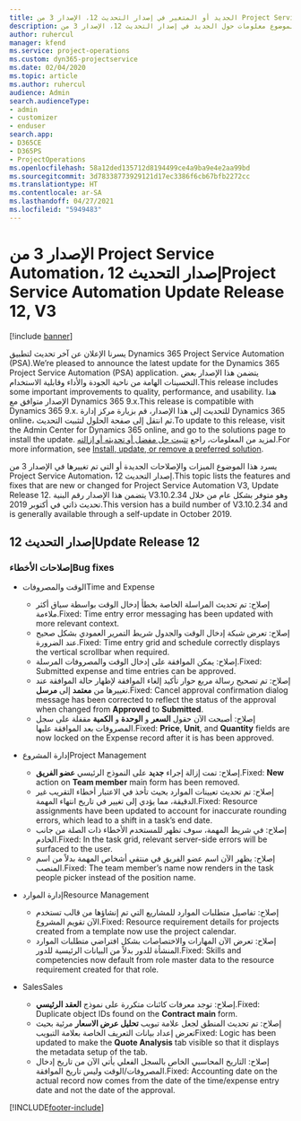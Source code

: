 ```yaml
---
title: الجديد أو المتغير في إصدار التحديث 12، الإصدار 3 من Project Service Automation
description: يقدم هذا الموضوع معلومات حول الجديد في إصدار التحديث 12، الإصدار 3 من Project Service Automation.
author: ruhercul
manager: kfend
ms.service: project-operations
ms.custom: dyn365-projectservice
ms.date: 02/04/2020
ms.topic: article
ms.author: ruhercul
audience: Admin
search.audienceType:
- admin
- customizer
- enduser
search.app:
- D365CE
- D365PS
- ProjectOperations
ms.openlocfilehash: 58a12ded135712d8194499ce4a9ba9e4e2aa99bd
ms.sourcegitcommit: 3d78338773929121d17ec3386f6cb67bfb2272cc
ms.translationtype: HT
ms.contentlocale: ar-SA
ms.lasthandoff: 04/27/2021
ms.locfileid: "5949483"
---
```

# <a name="project-service-automation-update-release-12-v3"></a><span data-ttu-id="340fd-103">الإصدار 3 من Project Service Automation، إصدار التحديث 12</span><span class="sxs-lookup"><span data-stu-id="340fd-103">Project Service Automation Update Release 12, V3</span></span>

[!include [banner](../includes/psa-now-project-operations.md)]

<span data-ttu-id="340fd-104">يسرنا الإعلان عن آخر تحديث لتطبيق Dynamics 365 Project Service Automation (PSA).</span><span class="sxs-lookup"><span data-stu-id="340fd-104">We’re pleased to announce the latest update for the Dynamics 365 Project Service Automation (PSA) application.</span></span> <span data-ttu-id="340fd-105">يتضمن هذا الإصدار بعض التحسينات الهامة من ناحية الجودة والأداء وقابلية الاستخدام.</span><span class="sxs-lookup"><span data-stu-id="340fd-105">This release includes some important improvements to quality, performance, and usability.</span></span> <span data-ttu-id="340fd-106">هذا الإصدار متوافق مع Dynamics 365 9.x.</span><span class="sxs-lookup"><span data-stu-id="340fd-106">This release is compatible with Dynamics 365 9.x.</span></span> <span data-ttu-id="340fd-107">للتحديث إلى هذا الإصدار، قم بزيارة مركز إدارة Dynamics 365 online، ثم انتقل إلى صفحة الحلول لتثبيت التحديث.</span><span class="sxs-lookup"><span data-stu-id="340fd-107">To update to this release, visit the Admin Center for Dynamics 365 online, and go to the solutions page to install the update.</span></span> <span data-ttu-id="340fd-108">لمزيد من المعلومات، راجع [تثبيت حل مفضل أو تحديثه أو إزالته](/power-platform/admin/install-remove-preferred-solution).</span><span class="sxs-lookup"><span data-stu-id="340fd-108">For more information, see [Install, update, or remove a preferred solution](/power-platform/admin/install-remove-preferred-solution).</span></span>

<span data-ttu-id="340fd-109">يسرد هذا الموضوع الميزات والإصلاحات الجديدة أو التي تم تغييرها في الإصدار 3 من Project Service Automation، إصدار التحديث 12.</span><span class="sxs-lookup"><span data-stu-id="340fd-109">This topic lists the features and fixes that are new or changed for Project Service Automation V3, Update Release 12.</span></span> <span data-ttu-id="340fd-110">يتضمن هذا الإصدار رقم البنية V3.10.2.34 وهو متوفر بشكل عام من خلال تحديث ذاتي في أكتوبر 2019.</span><span class="sxs-lookup"><span data-stu-id="340fd-110">This version has a build number of V3.10.2.34 and is generally available through a self-update in October 2019.</span></span>

## <a name="update-release-12"></a><span data-ttu-id="340fd-111">إصدار التحديث 12</span><span class="sxs-lookup"><span data-stu-id="340fd-111">Update Release 12</span></span>

### <a name="bug-fixes"></a><span data-ttu-id="340fd-112">إصلاحات الأخطاء</span><span class="sxs-lookup"><span data-stu-id="340fd-112">Bug fixes</span></span>

- <span data-ttu-id="340fd-113">الوقت والمصروفات</span><span class="sxs-lookup"><span data-stu-id="340fd-113">Time and Expense</span></span>

    - <span data-ttu-id="340fd-114">إصلاح: تم تحديث المراسلة الخاصة بخطأ إدخال الوقت بواسطة سياق أكثر ملاءمة.</span><span class="sxs-lookup"><span data-stu-id="340fd-114">Fixed: Time entry error messaging has been updated with more relevant context.</span></span>
    - <span data-ttu-id="340fd-115">إصلاح: تعرض شبكة إدخال الوقت والجدول شريط التمرير العمودي بشكل صحيح عند الضرورة.</span><span class="sxs-lookup"><span data-stu-id="340fd-115">Fixed: Time entry grid and schedule correctly displays the vertical scrollbar when required.</span></span>
    - <span data-ttu-id="340fd-116">إصلاح: يمكن الموافقة على إدخال الوقت والمصروفات المرسلة.</span><span class="sxs-lookup"><span data-stu-id="340fd-116">Fixed: Submitted expense and time entries can be approved.</span></span>
    - <span data-ttu-id="340fd-117">إصلاح: تم تصحيح رسالة مربع حوار تأكيد إلغاء الموافقة لإظهار حالة الموافقة عند تغييرها من **معتمد‬‬** إلى **مرسل**.</span><span class="sxs-lookup"><span data-stu-id="340fd-117">Fixed: Cancel approval confirmation dialog message has been corrected to reflect the status of the approval when changed from **Approved** to **Submitted**.</span></span>
    - <span data-ttu-id="340fd-118">إصلاح: أصبحت الآن حقول **السعر** و **الوحدة** و **الكمية** مقفلة على سجل المصروفات بعد الموافقة عليها.</span><span class="sxs-lookup"><span data-stu-id="340fd-118">Fixed: **Price**, **Unit**, and **Quantity** fields are now locked on the Expense record after it is has been approved.</span></span>

- <span data-ttu-id="340fd-119">إدارة المشروع</span><span class="sxs-lookup"><span data-stu-id="340fd-119">Project Management</span></span>

    - <span data-ttu-id="340fd-120">إصلاح: تمت إزالة إجراء **جديد** على النموذج الرئيسي **عضو الفريق**.</span><span class="sxs-lookup"><span data-stu-id="340fd-120">Fixed: **New** action on **Team member** main form has been removed.</span></span>
    - <span data-ttu-id="340fd-121">إصلاح: تم تحديث تعيينات الموارد بحيث تأخذ في الاعتبار أخطاء التقريب غير الدقيقة، مما يؤدي إلى تغيير في تاريخ انتهاء المهمة.</span><span class="sxs-lookup"><span data-stu-id="340fd-121">Fixed: Resource assignments have been updated to account for inaccurate rounding errors, which lead to a shift in a task’s end date.</span></span>
    - <span data-ttu-id="340fd-122">إصلاح: في شريط المهمة، سوف تظهر للمستخدم الأخطاء ذات الصلة من جانب الخادم.</span><span class="sxs-lookup"><span data-stu-id="340fd-122">Fixed: In the task grid, relevant server-side errors will be surfaced to the user.</span></span>
    - <span data-ttu-id="340fd-123">إصلاح: يظهر الآن اسم عضو الفريق في منتقي أشخاص المهمة بدلاً من اسم المنصب.</span><span class="sxs-lookup"><span data-stu-id="340fd-123">Fixed: The team member’s name now renders in the task people picker instead of the position name.</span></span>

- <span data-ttu-id="340fd-124">إدارة الموارد</span><span class="sxs-lookup"><span data-stu-id="340fd-124">Resource Management</span></span>

    - <span data-ttu-id="340fd-125">إصلاح: تفاصيل متطلبات الموارد للمشاريع التي تم إنشاؤها من قالب تستخدم الآن تقويم المشروع.</span><span class="sxs-lookup"><span data-stu-id="340fd-125">Fixed: Resource requirement details for projects created from a template now use the project calendar.</span></span>
    - <span data-ttu-id="340fd-126">إصلاح: تعرض الآن المهارات والاختصاصات بشكل افتراضي متطلبات الموارد المنشأة للدور بدلاً من البيانات الرئيسية للدور.</span><span class="sxs-lookup"><span data-stu-id="340fd-126">Fixed: Skills and competencies now default from role master data to the resource requirement created for that role.</span></span>

- <span data-ttu-id="340fd-127">‏‏Sales</span><span class="sxs-lookup"><span data-stu-id="340fd-127">Sales</span></span>

    - <span data-ttu-id="340fd-128">إصلاح: توجد معرفات كائنات متكررة على نموذج **العقد الرئيسي**.</span><span class="sxs-lookup"><span data-stu-id="340fd-128">Fixed: Duplicate object IDs found on the **Contract main** form.</span></span>
    - <span data-ttu-id="340fd-129">إصلاح: تم تحديث المنطق لجعل علامة تبويب **تحليل عرض الاسعار** مرئية بحيث تعرض إعداد بيانات التعريف الخاصة بعلامة التبويب</span><span class="sxs-lookup"><span data-stu-id="340fd-129">Fixed: Logic has been updated to make the **Quote Analysis** tab visible so that it displays the metadata setup of the tab.</span></span>
    - <span data-ttu-id="340fd-130">إصلاح: التاريخ المحاسبي الخاص بالسجل الفعلي يأتي الآن من تاريخ إدخال المصروفات/الوقت وليس تاريخ الموافقة.</span><span class="sxs-lookup"><span data-stu-id="340fd-130">Fixed: Accounting date on the actual record now comes from the date of the time/expense entry date and not the date of the approval.</span></span>


[!INCLUDE[footer-include](../includes/footer-banner.md)]